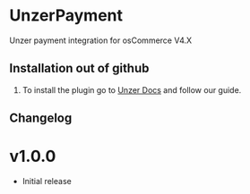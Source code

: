 # UnzerPayment

Unzer payment integration for osCommerce V4.X

## Installation out of github

1. To install the plugin go to <a href="https://docs.unzer.com/plugins/#osCommerce" target="_blank">Unzer Docs</a> and follow our guide.

## Changelog

# v1.0.0
* Initial release